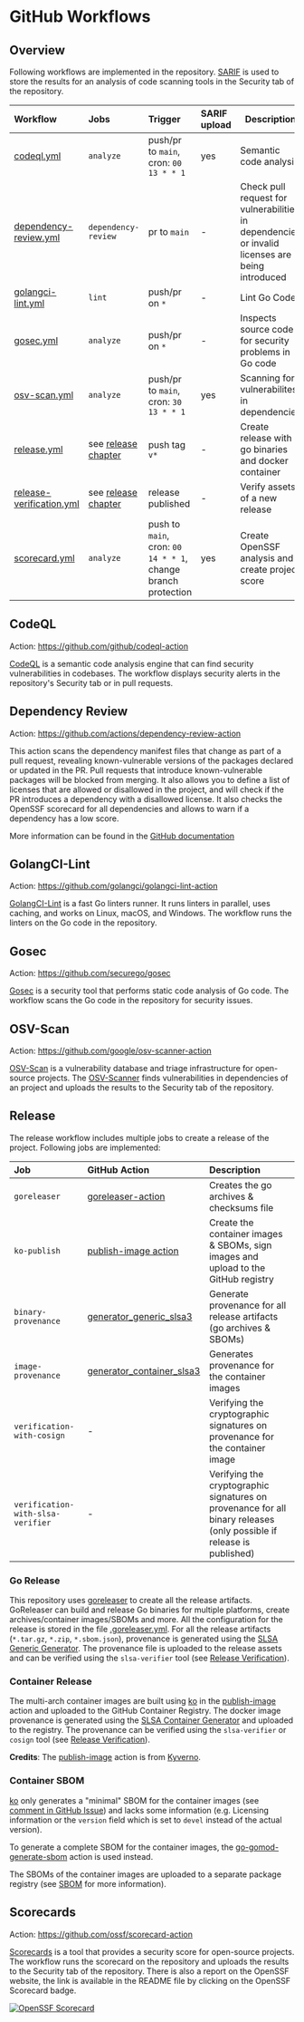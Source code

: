 # GitHub Workflows

## Overview

Following workflows are implemented in the repository.
[SARIF](https://docs.github.com/en/code-security/code-scanning/integrating-with-code-scanning/sarif-support-for-code-scanning) is used to store the results for an analysis of code scanning tools in the Security tab of the repository.

| Workflow                                               | Jobs                            | Trigger                                                       | SARIF upload | Description                                                                                     |
| :----------------------------------------------------- | :------------------------------ | :------------------------------------------------------------ | :----------- | ----------------------------------------------------------------------------------------------- |
| [codeql.yml](./codeql.yml)                             | `analyze`                       | push/pr to `main`, cron: `00 13 * * 1`                        | yes          | Semantic code analysis                                                                          |
| [dependency-review.yml](./dependency-review.yml)       | `dependency-review`             | pr to `main`                                                  | -            | Check pull request for vulnerabilities in dependencies or invalid licenses are being introduced |
| [golangci-lint.yml](./golangci-lint.yml)               | `lint`                          | push/pr on `*`                                                | -            | Lint Go Code                                                                                    |
| [gosec.yml](./gosec.yml)                               | `analyze`                       | push/pr on `*`                                                | -            | Inspects source code for security problems in Go code                                           |
| [osv-scan.yml](./osv-scan.yml)                         | `analyze`                       | push/pr to `main`, cron: `30 13 * * 1`                        | yes          | Scanning for vulnerabilites in dependencies                                                     |
| [release.yml](./release.yml)                           | see [release chapter](#release) | push tag `v*`                                                 | -            | Create release with go binaries and docker container                                            |
| [release-verification.yml](./release-verification.yml) | see [release chapter](#release) | release published                                             | -            | Verify assets of a new release                                                                  |
| [scorecard.yml](./scorecard.yml)                       | `analyze`                       | push to `main`, cron: `00 14 * * 1`, change branch protection | yes          | Create OpenSSF analysis and create project score                                                |

## CodeQL

Action: https://github.com/github/codeql-action

[CodeQL](https://codeql.github.com/) is a semantic code analysis engine that can find security vulnerabilities in codebases. The workflow displays security alerts in the repository's Security tab or in pull requests.

## Dependency Review

Action: https://github.com/actions/dependency-review-action

This action scans the dependency manifest files that change as part of a pull request, revealing known-vulnerable versions of the packages declared or updated in the PR. Pull requests that introduce known-vulnerable packages will be blocked from merging.
It also allows you to define a list of licenses that are allowed or disallowed in the project, and will check if the PR introduces a dependency with a disallowed license.
It also checks the OpenSSF scorecard for all dependencies and allows to warn if a dependency has a low score.

More information can be found in the [GitHub documentation](https://docs.github.com/en/code-security/supply-chain-security/understanding-your-software-supply-chain/about-dependency-review)

## GolangCI-Lint

Action: https://github.com/golangci/golangci-lint-action

[GolangCI-Lint](https://golangci-lint.run/) is a fast Go linters runner. It runs linters in parallel, uses caching, and works on Linux, macOS, and Windows. The workflow runs the linters on the Go code in the repository.

## Gosec

Action: https://github.com/securego/gosec

[Gosec](https://securego.io/) is a security tool that performs static code analysis of Go code. The workflow scans the Go code in the repository for security issues.

## OSV-Scan

Action: https://github.com/google/osv-scanner-action

[OSV-Scan](https://osv.dev/) is a vulnerability database and triage infrastructure for open-source projects. The [OSV-Scanner](https://google.github.io/osv-scanner/) finds vulnerabilities in dependencies of an project and uploads the results to the Security tab of the repository.

## Release

The release workflow includes multiple jobs to create a release of the project. Following jobs are implemented:

| Job                               | GitHub Action                                                                                                                    | Description                                                                                                          |
| :-------------------------------- | :------------------------------------------------------------------------------------------------------------------------------- | :------------------------------------------------------------------------------------------------------------------- |
| `goreleaser`                      | [goreleaser-action](https://github.com/goreleaser/goreleaser-action)                                                             | Creates the go archives & checksums file                                                                             |
| `ko-publish`                      | [publish-image action](../actions/publish-image/action.yaml)                                                                     | Create the container images & SBOMs, sign images and upload to the GitHub registry                                   |
| `binary-provenance`               | [generator_generic_slsa3](https://github.com/slsa-framework/slsa-github-generator/blob/main/internal/builders/generic/README.md) | Generate provenance for all release artifacts (go archives & SBOMs)                                                  |
| `image-provenance`                | [generator_container_slsa3](https://github.com/slsa-framework/slsa-github-generator/tree/main/internal/builders/container)       | Generates provenance for the container images                                                                        |
| `verification-with-cosign`        | -                                                                                                                                | Verifying the cryptographic signatures on provenance for the container image                                         |
| `verification-with-slsa-verifier` | -                                                                                                                                | Verifying the cryptographic signatures on provenance for all binary releases (only possible if release is published) |

### Go Release

This repository uses [goreleaser](https://goreleaser.com/) to create all the release artifacts. GoReleaser can build and release Go binaries for multiple platforms, create archives/container images/SBOMs and more. All the configuration for the release is stored in the file [.goreleaser.yml](./../../.goreleaser.yml).
For all the release artifacts (`*.tar.gz`, `*.zip`, `*.sbom.json`), provenance is generated using the [SLSA Generic Generator](https://github.com/slsa-framework/slsa-github-generator/blob/main/internal/builders/generic/README.md). The provenance file is uploaded to the release assets and can be verified using the `slsa-verifier` tool (see [Release Verification](./../../SECURITY.md#release-verification)).

### Container Release

The multi-arch container images are built using [ko](https://ko.build/) in the [publish-image](../actions/publish-image/action.yaml) action and uploaded to the GitHub Container Registry. The docker image provenance is generated using the [SLSA Container Generator](https://github.com/slsa-framework/slsa-github-generator/tree/main/internal/builders/container) and uploaded to the registry. The provenance can be verified using the `slsa-verifier` or `cosign` tool (see [Release Verification](./../../SECURITY.md#release-verification)).

**Credits**: The [publish-image](../actions/publish-image/action.yaml) action is from [Kyverno](https://github.com/kyverno/kyverno).

### Container SBOM

[ko](https://ko.build/features/sboms/) only generates a "minimal" SBOM for the container images (see [comment in GitHub Issue](https://github.com/ko-build/ko/pull/587#issuecomment-1034926085)) and lacks some information (e.g. Licensing information or the `version` field which is set to `devel` instead of the actual version).

To generate a complete SBOM for the container images, the [go-gomod-generate-sbom](https://github.com/CycloneDX/gh-gomod-generate-sbom) action is used instead.

The SBOMs of the container images are uploaded to a separate package registry (see [SBOM](./../../SECURITY.md#sbom) for more information).

## Scorecards

Action: https://github.com/ossf/scorecard-action

[Scorecards](https://github.com/ossf/scorecard) is a tool that provides a security score for open-source projects. The workflow runs the scorecard on the repository and uploads the results to the Security tab of the repository. There is also a report on the OpenSSF website, the link is available in the README file by clicking on the OpenSSF Scorecard badge.

[![OpenSSF Scorecard](https://api.securityscorecards.dev/projects/github.com/natrontech/openvpn-exporter/badge)](https://securityscorecards.dev/viewer/?uri=github.com/natrontech/openvpn-exporter)
